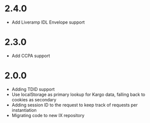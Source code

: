 # 2.4.0
- Add Liveramp IDL Envelope support

# 2.3.0
- Add CCPA support

# 2.0.0
- Adding TDID support
- Use localStorage as primary lookup for Kargo data, falling back to cookies as secondary
- Adding session ID to the request to keep track of requests per instantiation
- Migrating code to new IX repository

